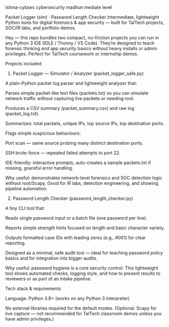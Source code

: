 ishma-cybsec      cybersecurity madhun mediate level

Packet Logger (sim) · Password Length Checker
Intermediate, lightweight Python tools for digital forensics & app security — built for TalTech projects, SOC/IR labs, and portfolio demos.

Hey — this repo bundles two compact, no-friction projects you can run in any Python 3 IDE (IDLE / Thonny / VS Code). They’re designed to teach forensic thinking and app security basics without heavy installs or admin privileges. Perfect for TalTech coursework or internship demos.

Projects included
1) Packet Logger — Simulator / Analyzer (packet_logger_safe.py)

A plain-Python packet log parser and lightweight analyzer that:

Parses simple packet-like text files (packets.txt) so you can simulate network traffic without capturing live packets or needing root.

Produces a CSV summary (packet_summary.csv) and raw log (packet_log.txt).

Summarizes: total packets, unique IPs, top source IPs, top destination ports.

Flags simple suspicious behaviours:

Port scan — same source probing many distinct destination ports.

SSH brute-force — repeated failed attempts to port 22.

IDE-friendly: interactive prompts, auto-creates a sample packets.txt if missing, graceful error handling.

Why useful: demonstrates network-level forensics and SOC detection logic without root/Scapy. Good for IR labs, detection engineering, and showing pipeline automation.

2) Password Length Checker (password_length_checker.py)

A tiny CLI tool that:

Reads single password input or a batch file (one password per line).

Reports simple strength hints focused on length and basic character variety.

Outputs formatted case IDs with leading zeros (e.g., #001) for clear reporting.

Designed as a minimal, safe audit tool — ideal for teaching password policy basics and for integration into bigger audits.

Why useful: password hygiene is a core security control. This lightweight tool shows automated checks, logging style, and how to present results to reviewers or as part of an intake pipeline.

Tech stack & requirements

Language: Python 3.8+ (works on any Python 3 interpreter)

No external libraries required for the default modes. (Optional: Scapy for live capture — not recommended for TalTech classroom demos unless you have admin privileges.)
